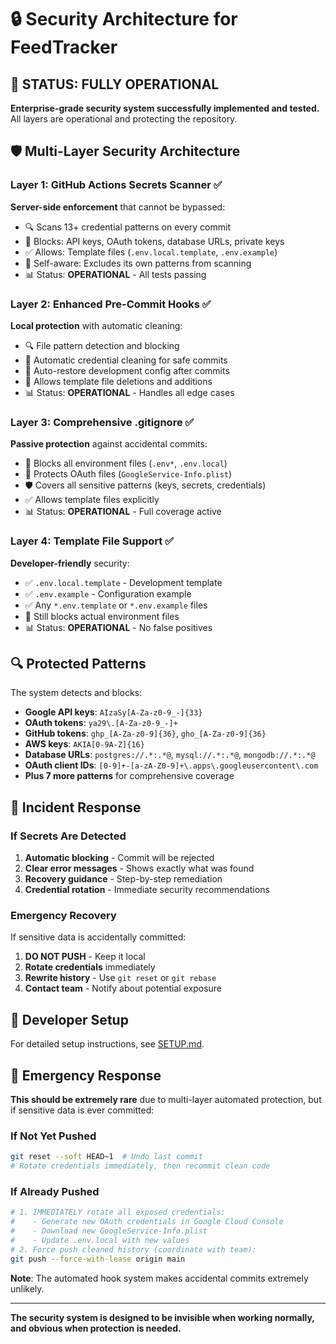 # 🔒 Security Architecture for FeedTracker

## 🎉 STATUS: FULLY OPERATIONAL

**Enterprise-grade security system successfully implemented and tested.** All layers are operational and protecting the repository.

## 🛡️ Multi-Layer Security Architecture

### Layer 1: GitHub Actions Secrets Scanner ✅
**Server-side enforcement** that cannot be bypassed:
- 🔍 Scans 13+ credential patterns on every commit
- 🚫 Blocks: API keys, OAuth tokens, database URLs, private keys
- ✅ Allows: Template files (`.env.local.template`, `.env.example`)
- 🧠 Self-aware: Excludes its own patterns from scanning
- 📊 Status: **OPERATIONAL** - All tests passing

### Layer 2: Enhanced Pre-Commit Hooks ✅
**Local protection** with automatic cleaning:
- 🔍 File pattern detection and blocking
- 🧹 Automatic credential cleaning for safe commits
- 🔄 Auto-restore development config after commits
- 📁 Allows template file deletions and additions
- 📊 Status: **OPERATIONAL** - Handles all edge cases

### Layer 3: Comprehensive .gitignore ✅
**Passive protection** against accidental commits:
- 🚫 Blocks all environment files (`.env*`, `.env.local`)
- 🔑 Protects OAuth files (`GoogleService-Info.plist`)
- 🛡️ Covers all sensitive patterns (keys, secrets, credentials)
- ✅ Allows template files explicitly
- 📊 Status: **OPERATIONAL** - Full coverage active

### Layer 4: Template File Support ✅
**Developer-friendly** security:
- ✅ `.env.local.template` - Development template
- ✅ `.env.example` - Configuration example
- ✅ Any `*.env.template` or `*.env.example` files
- 🚫 Still blocks actual environment files
- 📊 Status: **OPERATIONAL** - No false positives

## 🔍 Protected Patterns

The system detects and blocks:
- **Google API keys**: `AIzaSy[A-Za-z0-9_-]{33}`
- **OAuth tokens**: `ya29\.[A-Za-z0-9_-]+`
- **GitHub tokens**: `ghp_[A-Za-z0-9]{36}`, `gho_[A-Za-z0-9]{36}`
- **AWS keys**: `AKIA[0-9A-Z]{16}`
- **Database URLs**: `postgres://.*:.*@`, `mysql://.*:.*@`, `mongodb://.*:.*@`
- **OAuth client IDs**: `[0-9]+-[a-zA-Z0-9]+\.apps\.googleusercontent\.com`
- **Plus 7 more patterns** for comprehensive coverage

## 🚨 Incident Response

### If Secrets Are Detected
1. **Automatic blocking** - Commit will be rejected
2. **Clear error messages** - Shows exactly what was found
3. **Recovery guidance** - Step-by-step remediation
4. **Credential rotation** - Immediate security recommendations

### Emergency Recovery
If sensitive data is accidentally committed:
1. **DO NOT PUSH** - Keep it local
2. **Rotate credentials** immediately
3. **Rewrite history** - Use `git reset` or `git rebase`
4. **Contact team** - Notify about potential exposure

## 🔧 Developer Setup

For detailed setup instructions, see [SETUP.md](SETUP.md).

## 🚨 Emergency Response

**This should be extremely rare** due to multi-layer automated protection, but if sensitive data is ever committed:

### If Not Yet Pushed
```bash
git reset --soft HEAD~1  # Undo last commit
# Rotate credentials immediately, then recommit clean code
```

### If Already Pushed  
```bash
# 1. IMMEDIATELY rotate all exposed credentials:
#    - Generate new OAuth credentials in Google Cloud Console
#    - Download new GoogleService-Info.plist
#    - Update .env.local with new values
# 2. Force push cleaned history (coordinate with team):
git push --force-with-lease origin main
```

**Note**: The automated hook system makes accidental commits extremely unlikely.

---

**The security system is designed to be invisible when working normally, and obvious when protection is needed.**